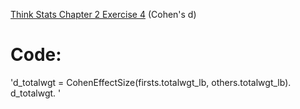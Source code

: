 [Think Stats Chapter 2 Exercise 4](http://greenteapress.com/thinkstats2/html/thinkstats2003.html#toc24) (Cohen's d)

# Code:
  
'd_totalwgt = CohenEffectSize(firsts.totalwgt_lb, others.totalwgt_lb). 
d_totalwgt. '

